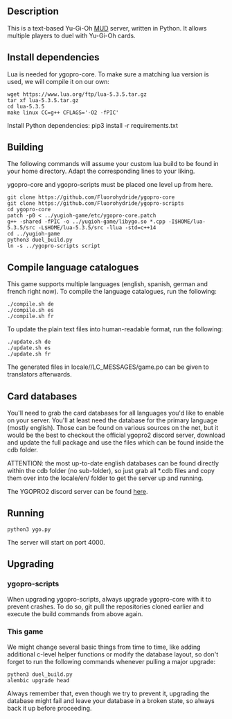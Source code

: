 ## Description

This is a text-based Yu-Gi-Oh [MUD](https://en.wikipedia.org/wiki/MUD) server, written in Python.
It allows multiple players to duel with Yu-Gi-Oh cards.

## Install dependencies
Lua is needed for ygopro-core. To make sure a matching lua version is used, we will compile it on our own:

    wget https://www.lua.org/ftp/lua-5.3.5.tar.gz
    tar xf lua-5.3.5.tar.gz
    cd lua-5.3.5
    make linux CC=g++ CFLAGS='-O2 -fPIC'

Install Python dependencies:
    pip3 install -r requirements.txt

## Building

The following commands will assume your custom lua build to be found in your home directory. Adapt the corresponding lines to your liking.

ygopro-core and ygopro-scripts must be placed one level up from here.

```
git clone https://github.com/Fluorohydride/ygopro-core
git clone https://github.com/Fluorohydride/ygopro-scripts
cd ygopro-core
patch -p0 < ../yugioh-game/etc/ygopro-core.patch
g++ -shared -fPIC -o ../yugioh-game/libygo.so *.cpp -I$HOME/lua-5.3.5/src -L$HOME/lua-5.3.5/src -llua -std=c++14
cd ../yugioh-game
python3 duel_build.py
ln -s ../ygopro-scripts script
```

## Compile language catalogues
This game supports multiple languages (english, spanish, german and french right now).
To compile the language catalogues, run the following:
```
./compile.sh de
./compile.sh es
./compile.sh fr
```

To update the plain text files into human-readable format, run the following:
```
./update.sh de
./update.sh es
./update.sh fr
```
The generated files in locale/<language code>/LC_MESSAGES/game.po can be given to translators afterwards.

## Card databases

You'll need to grab the card databases for all languages you'd like to enable on your server. You'll at least need the database for the primary language (mostly english).
Those can be found on various sources on the net, but it would be the best to checkout the official ygopro2 discord server, download and update the full package and use the files which can be found inside the cdb folder.

ATTENTION: the most up-to-date english databases can be found directly within the cdb folder (no sub-folder), so just grab all *.cdb files and copy them over into the locale/en/ folder to get the server up and running.

The YGOPRO2 discord server can be found [here](https://discordapp.com/invite/8S5KcMJ).

## Running
```
python3 ygo.py
```
The server will start on port 4000.

## Upgrading

### ygopro-scripts

When upgrading ygopro-scripts, always upgrade ygopro-core with it to prevent crashes. To do so, git pull the repositories cloned earlier and execute the build commands from above again.

### This game

We might change several basic things from time to time, like adding additional c-level helper functions or modify the database layout, so don't forget to run the following commands whenever pulling a major upgrade:
```
python3 duel_build.py
alembic upgrade head
```
Always remember that, even though we try to prevent it, upgrading the database might fail and leave your database in a broken state, so always back it up before proceeding.
